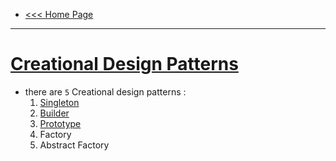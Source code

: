 - [<<< Home Page](../../README.md)
---
# <u>Creational Design Patterns</u>
- there are `5` Creational design patterns :
    1. [Singleton](content/singleton.md)
    2. [Builder](content/builder.md) 
    3. [Prototype](content/Prototype.md)
    4. Factory
    5. Abstract Factory

